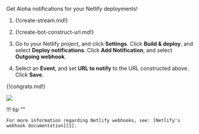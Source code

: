 Get Aloha notifications for your Netlify deployments!

1. {!create-stream.md!}

2. {!create-bot-construct-url.md!}

3. Go to your Netlify project, and click **Settings**. Click **Build & deploy**, and select **Deploy notifications**.
   Click **Add Notification**, and select **Outgoing webhook**.

4. Select an **Event**, and set **URL to notify** to the URL constructed above. Click **Save**.

{!congrats.md!}

![](/static/images/integrations/netlify/001.png)

!!! tip ""

    For more information regarding Netlify webhooks, see: [Netlify's webhook documentation][1].

[1]: https://www.netlify.com/docs/webhooks/
